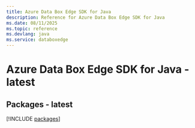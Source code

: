 ```yaml
---
title: Azure Data Box Edge SDK for Java
description: Reference for Azure Data Box Edge SDK for Java
ms.date: 08/11/2025
ms.topic: reference
ms.devlang: java
ms.service: databoxedge
---
```

# Azure Data Box Edge SDK for Java - latest
## Packages - latest
[!INCLUDE [packages](data-box-edge-index.md)]